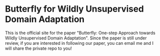 # Butterfly for Wildly Unsupervised Domain Adaptation
This is the official site for the paper "Butterfly: One-step Approach towards Wildly Unsupervised Domain Adaptation". Since the paper is still under review, if you are interested in following our paper, you can email me and I will share the private repo to you!
